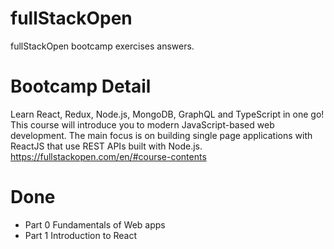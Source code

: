 # fullStackOpen
fullStackOpen bootcamp exercises answers.

# Bootcamp Detail
Learn React, Redux, Node.js, MongoDB, GraphQL and TypeScript in one go! This course will introduce you to modern JavaScript-based web development. The main focus is on building single page applications with ReactJS that use REST APIs built with Node.js.
https://fullstackopen.com/en/#course-contents

# Done
* Part 0
Fundamentals of Web apps
* Part 1
Introduction to React
